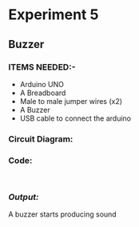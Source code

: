 # Experiment 5
## Buzzer
### __ITEMS NEEDED:-__
* Arduino UNO
* A Breadboard
* Male to male jumper wires (x2)
* A Buzzer
* USB cable to connect the arduino

### Circuit Diagram:


### Code:

 ```


```
### _Output:_
A buzzer starts producing sound

<iframe width="560" height="315" src="     " title="YouTube video player" frameborder="0" allow="accelerometer; autoplay; clipboard-write; encrypted-media; gyroscope; picture-in-picture" allowfullscreen></iframe>
